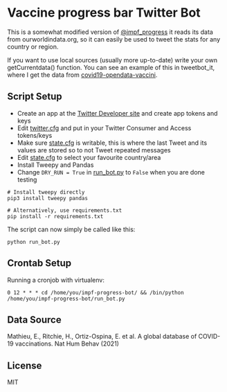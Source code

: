 # Vaccine progress bar Twitter Bot

This is a somewhat modified version of [@impf_progress](https://twitter.com/impf_progress) it reads its data from ourworldindata.org, so it can easily be used to tweet the stats for any country or region.

If you want to use local sources (usually more up-to-date) write your own getCurrentdata() function. You can see an example of this in tweetbot_it, where I get the data from [covid19-opendata-vaccini](https://github.com/italia/covid19-opendata-vaccini).

## Script Setup

- Create an app at the [Twitter Developer site](https://developer.twitter.com/) and create app tokens and keys
- Edit [twitter.cfg](./twitter.cfg) and put in your Twitter Consumer and Access tokens/keys
- Make sure [state.cfg](./state.cfg) is writable, this is where the last Tweet and its values are stored so to not Tweet repeated messages
- Edit [state.cfg](./state.cfg) to select your favourite country/area
- Install Tweepy and Pandas
- Change `DRY_RUN = True` in [run_bot.py](./run_bot.py) to `False` when you are done testing


```
# Install tweepy directly
pip3 install tweepy pandas

# Alternatively, use requirements.txt
pip install -r requirements.txt
```

The script can now simply be called like this:

```
python run_bot.py
```

## Crontab Setup

Running a cronjob with virtualenv:

```
0 12 * * * cd /home/you/impf-progress-bot/ && /bin/python /home/you/impf-progress-bot/run_bot.py
```

## Data Source

Mathieu, E., Ritchie, H., Ortiz-Ospina, E. et al. A global database of COVID-19 vaccinations. Nat Hum Behav (2021) 

## License

MIT
